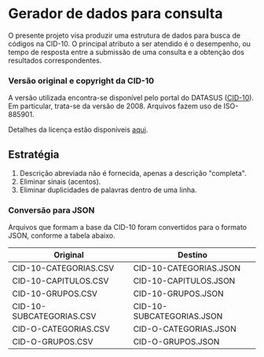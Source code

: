 # Gerador de dados para consulta
O presente projeto visa produzir uma estrutura de dados 
para busca de códigos na CID-10. O principal atributo a ser
atendido é o desempenho, ou tempo de resposta entre a submissão
de uma consulta e a obtenção dos resultados correspondentes.

### Versão original e copyright da CID-10
A versão utilizada encontra-se disponível pelo portal do 
DATASUS 
([CID-10](http://www.datasus.gov.br/cid10/V2008/cid10.htm)). 
Em particular, trata-se da versão de 2008. Arquivos fazem uso 
de ISO-885901. 

Detalhes da licença estão disponíveis 
[aqui](http://www.datasus.gov.br/cid10/V2008/cid10.htm).

## Estratégia
1. Descrição abreviada não é fornecida, apenas a descrição "completa".
1. Eliminar sinais (acentos). 
1. Eliminar duplicidades de palavras dentro de uma linha.

### Conversão para JSON
Arquivos que formam a base da CID-10 foram convertidos para o 
formato JSON, conforme a tabela abaixo.

| Original                 | Destino                   |
|--------------------------|---------------------------|
| CID-10-CATEGORIAS.CSV    | CID-10-CATEGORIAS.JSON    |
| CID-10-CAPITULOS.CSV     | CID-10-CAPITULOS.JSON     |
| CID-10-GRUPOS.CSV        | CID-10-GRUPOS.JSON        |
| CID-10-SUBCATEGORIAS.CSV | CID-10-SUBCATEGORIAS.JSON |
| CID-O-CATEGORIAS.CSV     | CID-O-CATEGORIAS.JSON     |
| CID-O-GRUPOS.CSV         | CID-O-GRUPOS.JSON                |




